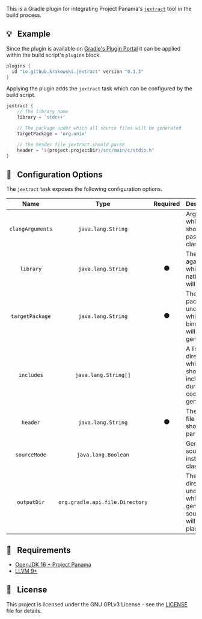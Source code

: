 This is a Gradle plugin for integrating Project Panama's [`jextract`](http://cr.openjdk.java.net/~mcimadamore/panama/jextract_distilled.html) tool in the build process.

## :bulb: &nbsp; Example

Since the plugin is available on [Gradle's Plugin Portal](https://plugins.gradle.org/) it can be applied within the build script's `plugins` block.

```gradle
plugins {
  id "io.github.krakowski.jextract" version "0.1.3"
}
```

Applying the plugin adds the `jextract` task which can be configured by the build script.

```gradle
jextract {
    // The library name
    library = 'stdc++'

    // The package under which all source files will be generated
    targetPackage = 'org.unix'

    // The header file jextract should parse
    header = "${project.projectDir}/src/main/c/stdio.h"
}
```

## :triangular_ruler: &nbsp; Configuration Options

The `jextract` task exposes the following configuration options.

|       Name       |               Type              |    Required    | Description                                                                |
|:----------------:|:-------------------------------:|:--------------:|----------------------------------------------------------------------------|
| `clangArguments` |        `java.lang.String`       |                | Arguments which should be passed to clang                                  |
|     `library`    |        `java.lang.String`       | :black_circle: | The library against which the native code will link                        |
|  `targetPackage` |        `java.lang.String`       | :black_circle: | The package under which all bindings will be generated                     |
|    `includes`    |       `java.lang.String[]`      |                | A list of directories which should be included during code generation      |
|     `header`     |        `java.lang.String`       | :black_circle: | The header file jextract should parse                                      |
|   `sourceMode`   |       `java.lang.Boolean`       |                | Generate source files instead of class files                               |
|    `outputDir`   | `org.gradle.api.file.Directory` |                | The output directory under which the generated source files will be placed |

## :wrench: &nbsp; Requirements

  * [OpenJDK 16 + Project Panama](https://github.com/openjdk/panama-foreign/tree/foreign-jextract)
  * [LLVM 9+](https://releases.llvm.org/download.html)
  
## :scroll: &nbsp; License

This project is licensed under the GNU GPLv3 License - see the [LICENSE](LICENSE) file for details.
